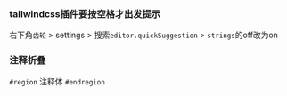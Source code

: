 ### tailwindcss插件要按空格才出发提示

右下角`齿轮` > settings > 搜索`editor.quickSuggestion` > `strings`的off改为on

### 注释折叠

`#region`
注释体
`#endregion`
